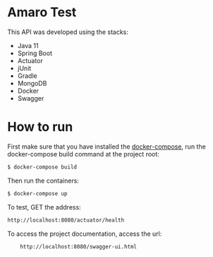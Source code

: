 # Amaro Test

This API was developed using the stacks:
  - Java 11
  - Spring Boot
  - Actuator
  - jUnit
  - Gradle
  - MongoDB
  - Docker
  - Swagger


# How to run
First make sure that you have installed the [docker-compose](https://docs.docker.com/compose/gettingstarted/), run the docker-compose build command at the project root:
```sh
$ docker-compose build
```
Then run the containers:
```sh
$ docker-compose up
```
To test, GET the address:
```sh
http://localhost:8080/actuator/health 
```
To access the project documentation, access the url:
```
    http://localhost:8080/swagger-ui.html
```
